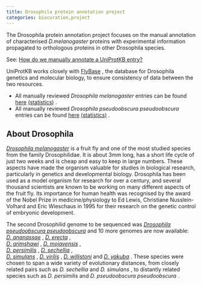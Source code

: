 ```yaml
---
title: Drosophila protein annotation project
categories: biocuration,project
---
```


The Drosophila protein annotation project focuses on the manual annotation of characterised *D.melanogaster* proteins with experimental information propagated to orthologous proteins in other Drosophila species.

See: [How do we manually annotate a UniProtKB entry?](http://www.uniprot.org/faq/45)

UniProtKB works closely with [FlyBase](http://flybase.org/) , the database for Drosophila genetics and molecular biology, to ensure consistency of data between the two resources.

-   All manually reviewed *Drosophila melanogaster* entries can be found [here](http://www.uniprot.org/uniprotkb/?query=organism:7227+AND+reviewed:yes) [(statistics)](http://www.uniprot.org/biocuration%5Fproject/Drosophila/statistics/#Drosophilamelanogaster) .
-   All manually reviewed *Drosophila pseudoobscura pseudoobscura* entries can be found [here](http://www.uniprot.org/uniprotkb/?query=organism:46245+AND+reviewed:yes) [(statistics)](http://www.uniprot.org/biocuration%5Fproject/Drosophila/statistics/#Drosophilapseudoobscurapseudoobscura) .

## About Drosophila

[*Drosophila melanogaster*](http://www.uniprot.org/taxonomy/7227) is a fruit fly and one of the most studied species from the family Drosophilidae. It is about 3mm long, has a short life cycle of just two weeks and is cheap and easy to keep in large numbers. These aspects have made the organism valuable for studies in biological research, particularly in genetics and developmental biology. Drosophila has been used as a model organism for research for over a century, and several thousand scientists are known to be working on many different aspects of the fruit fly. Its importance for human health was recognised by the award of the Nobel Prize in medicine/physiology to Ed Lewis, Christiane Nusslein-Volhard and Eric Wieschaus in 1995 for their research on the genetic control of embryonic development.

The second Drosophilid genome to be sequenced was [*Drosophila pseudoobscura pseudoobscura*](http://www.uniprot.org/taxonomy/46245) and 10 more genomes are now available:  
[*D. ananassae*](http://www.uniprot.org/taxonomy/7217) , [*D. erecta*](http://www.uniprot.org/taxonomy/7220) ,  
[*D. grimshawi*](http://www.uniprot.org/taxonomy/7222) , [*D. mojavensis*](http://www.uniprot.org/taxonomy/7230) ,  
[*D. persimilis*](http://www.uniprot.org/taxonomy/7234) , [*D. sechellia*](http://www.uniprot.org/taxonomy/7238) ,  
[*D. simulans*](http://www.uniprot.org/taxonomy/7240) , [*D. virilis*](http://www.uniprot.org/taxonomy/7244) , [*D. willistoni*](http://www.uniprot.org/taxonomy/7260) and [*D. yakuba*](http://www.uniprot.org/taxonomy/7245) . These species were chosen to span a wide variety of evolutionary distances, from closely related pairs such as *D. sechellia* and *D. simulans* , to distantly related species such as *D. persimilis* and *D. pseudoobscura pseudoobscura* .
